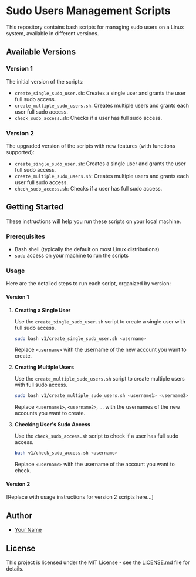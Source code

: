 # Sudo Users Management Scripts

This repository contains bash scripts for managing sudo users on a Linux system, available in different versions.

## Available Versions

### Version 1 

The initial version of the scripts:

- `create_single_sudo_user.sh`: Creates a single user and grants the user full sudo access.
- `create_multiple_sudo_users.sh`: Creates multiple users and grants each user full sudo access.
- `check_sudo_access.sh`: Checks if a user has full sudo access.

### Version 2

The upgraded version of the scripts with new features (with functions supported):

- `create_single_sudo_user.sh`: Creates a single user and grants the user full sudo access.
- `create_multiple_sudo_users.sh`: Creates multiple users and grants each user full sudo access.
- `check_sudo_access.sh`: Checks if a user has full sudo access.

## Getting Started

These instructions will help you run these scripts on your local machine.

### Prerequisites

- Bash shell (typically the default on most Linux distributions)
- `sudo` access on your machine to run the scripts

### Usage

Here are the detailed steps to run each script, organized by version:

#### Version 1

1. **Creating a Single User**

    Use the `create_single_sudo_user.sh` script to create a single user with full sudo access.

    ```bash
    sudo bash v1/create_single_sudo_user.sh <username>
    ```

    Replace `<username>` with the username of the new account you want to create.

2. **Creating Multiple Users**

    Use the `create_multiple_sudo_users.sh` script to create multiple users with full sudo access.

    ```bash
    sudo bash v1/create_multiple_sudo_users.sh <username1> <username2> ...
    ```

    Replace `<username1>`, `<username2>`, ... with the usernames of the new accounts you want to create.

3. **Checking User's Sudo Access**

    Use the `check_sudo_access.sh` script to check if a user has full sudo access.

    ```bash
    bash v1/check_sudo_access.sh <username>
    ```

    Replace `<username>` with the username of the account you want to check.

#### Version 2

[Replace with usage instructions for version 2 scripts here...]

## Author

- [Your Name](https://github.com/iamaftabshaikh)

## License

This project is licensed under the MIT License - see the [LICENSE.md](LICENSE.md) file for details.
